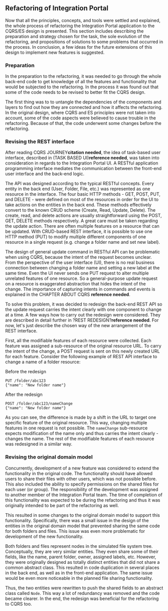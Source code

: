 ## Refactoring of Integration Portal

Now that all the principles, concepts, and tools were settled and explained, the whole process of refactoring the Integration Portal application to the CQRS/ES design is presented. This section includes describing the preparation and strategy chosen for the task, the sole evolution of the refactoring, and propositions of solutions to some problems that occurred in the process. In conclusion, a few ideas for the future extensions of this design to implement new features is suggested.

### Preparation

In the preparation to the refactoring, it was needed to go through the whole back-end code to get knowledge of all the features and functionality that would be subjected to the refactoring. In the process it was found out that some of the code needs to be revised to better fit the CQRS design.

The first thing was to to untangle the dependencies of the components and layers to find out how they are connected and how it affects the refactoring. In the original design, where CQRS and ES principles were not taken into account, some of the code aspects were believed to cause trouble in the refactoring. Because of that, the code underwent some changes before the refactoring.

### Revising the REST interface

After reading CQRS JOURNEY**citation needed**, the idea of task-based user interface, described in (TASK BASED UI)**reference needed**, was taken into consideration in regards to the Integration Portal UI. A RESTful application programming interface mediates the communication between the front-end user interface and the back-end logic. 

The API was designed according to the typical RESTful concepts. Every entity in the back end (User, Folder, File, etc.) was represented as one resource in the interface. The four basic HTTP methods - GET, POST, PUT, and DELETE - were defined on most of the resources in order for the UI to take actions on the entities in the back end. These methods effectively convert to the known CRUD scheme (Create, Read, Update, Delete). The create, read, and delete actions are usually straightforward using the POST, GET, DELETE methods respectively. A great care must be taken regarding the update action. There are often multiple features on a resource that can be updated. With CRUD-based REST interface, it is possible to use one HTTP method (PUT) to modify multiple different components of one resource in a single request (e.g. change a folder name and set new label).

The design of general update command in RESTful API can be problematic when using CQRS, because the intent of the request becomes unclear. From the perspective of the user interface (UI), there is no real business connection between changing a folder name and setting a new label at the same time. Even the UI never sends one PUT request to alter multiple unrelated features of one resource. So a general-purpose update request on a resource is exaggerated abstraction that hides the intent of the change. The importance of capturing intents in commands and events is explained in the CHAPTER ABOUT CQRS **reference needed**.

To solve this problem, it was decided to redesign the back-end REST API so the update request carries the intent clearly with one component to change at a time. A few ways how to carry out the redesign were considered. They are described in detail further in ?REST REDESIGN?**reference needed**. For now, let's just describe the chosen way of the new arrangement of the REST interface.

First, all the modifiable features of each resource were collected. Each feature was assigned a sub-resource of the original resource URL. To carry the intent of the change, a POST request is sent on this newly created URL for each feature. Consider the following example of REST API interface to change a name of a folder resource:

Before the redesign

    PUT /folder/abc123
    {"name": "New folder name"}
    
After the redesign

    POST /folder/abc123/nameChange
    {"name": "New folder name"}

As you can see, the difference is made by a shift in the URL to target one specific feature of the original resource. This way, changing multiple features in one request is not possible. The `nameChange` sub-resource expects modification of the name only and thus carries the intent clearly - changes the name. The rest of the modifiable features of each resource was redesigned in a similar way.

### Revising the original domain model

Concurrently, development of a new feature was considered to extend the functionality in the original code. The functionality should have allowed users to share their files with other users, which was not possible before. This also included the ability to specify permissions on the shared files for each user (or group). The responsibility of the development was assigned to another member of the Integration Portal team. The time of completion of this functionality was expected to be during the refactoring and thus it was originally intended to be part of the refactoring as well.

This resulted in some changes to the original domain model to support this functionality. Specifically, there was a small issue in the design of the entities in the original domain model that prevented sharing the same code for both folders and files. This issue was even more problematic for development of the new functionality. 

Both folders and files represent nodes in the simulated file system tree. Conceptually, they are very similar entities. They even share some of their fields, like the name, parent folder, owner, assigned labels, etc. However, they were originally designed as totally distinct entities that did not share a common abstract class. This resulted in code duplication in several places in the back end, as well as in the front-end application. The same issue would be even more noticeable in the planned file sharing functionality. 

Thus, the two entities were rewritten to push the shared fields to an abstract class called `Node`. This way a lot of redundancy was removed and the code became clearer. In the end, the redesign was beneficial for the refactoring to CQRS too.



